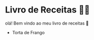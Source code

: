 # Livro de Receitas :man_cook:

olá! Bem vindo ao meu livro de receitas :wave:



-  Torta de Frango

